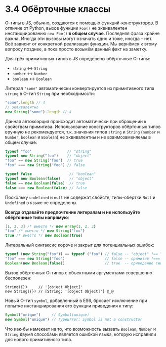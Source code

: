 # 3.4 Обёрточные классы

О-типы в JS, обычно, создаются с помощью функций-конструкторов. В отличие от Python, вызов функции `Foo()`
не эквивалентен инстанциированию `new Foo()` **в общем случае**. Последняя фраза крайне важна.
Иногда эти вызовы могут означать одно и тоже, иногда – нет. Всё зависит от конкретной реализации функции.
Мы вернёмся к этому вопросу позднее, а пока просто возьмём данный факт на заметку.

Для трёх примитивных типов в JS определены обёрточные О-типы:

* `string` &harr; `String`
* `number` &harr; `Number`
* `boolean` &harr; `Boolean`

Литерал `"some"` автоматически конвертируется из примитивного типа `string` в О-тип `String`
при необходимости:

```js
"some".length // 4
// эквивалентно
new String("some").length // 4
```

Данная автокоэрция происходит автоматически при обращении к свойствам примитива.
Использование конструкторов обёрточных типов вручную не рекомендуется, т.к. значения
типов `string` и `String` (`number` и `Number`, `boolean` и `Boolean`) не эквивалентны
и не взаимозаменяемы в общем случае:

```js
typeof "foo"                // "string"
typeof new String("foo")    // "object"
"foo" == new String("foo")  // true
"foo" === new String("foo") // false

typeof false                 // "boolean"
typeof new Boolean(false)    // "object"
false == new Boolean(false)  // true
false === new Boolean(false) // false
```

Поскольку `undefined` и `null` не содержат свойств, типы-обёртки `Null` и `Undefined` в языке не определены.

**Всегда отдавайте предпочтение литералам и не используйте обёрточные типы напрямую**:

```js
[1, 2, 3] /* вместо */ new Array(1, 2, 3)
"foo" /* вместо */ new String("foo")
true /* вместо */ new Boolean(true)
```

Литеральный синтаксис короче и закрыт для потенциальных ошибок:

```js
typeof (new String("foo")) == typeof ("foo") // false -- "object" !== "string"
"foo" === new String("foo")                  // false -- примитив !=== объект
Boolean(new Boolean(false))                  // true  -- приведение типов работает только с примитивами
```

Вызов обёрточных О-типов с объектными аргументами совершенно бесполезен:

```
String({})     // '[object Object]'
new String({}) // [String: '[object Object]'] @_@
```

Новый О-тип `symbol`, добавленный в ES6, бросает исключение при попытке инстанциирования
его функции приведения к типу:

```js
Symbol("unique")     // Symbol(unique)
new Symbol("unique") // TypeError: Symbol is not a constructor
```

Что как-бы намекает на то, что возможность вызвать `Boolean`, `Number` и `String` двумя способами
является ошибкой языка, которую исправили для нового примитивного типа.
